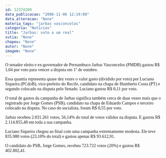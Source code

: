```yaml
---
id: 12374209
data_publicacao: "2006-11-06 12:19:00"
data_alteracao: "None"
materia_tags: "jarbas vasconcelos"
categoria: "Notícias"
title: "Jarbas: voto a um real"
sutia: "None"
chapeu: "None"
autor: "None"
imagem: "None"
---
```

<p><P><FONT face=Verdana>O senador eleito e ex-governador de Pernambuco Jarbas Vasconcelos (PMDB) gastou R$ 1,04 por voto para vencer a disputa em 1º de outubro.</FONT></P></p>
<p><P><FONT face=Verdana>Essa quantia representa quase dez vezes o valor gasto (dividido por voto) por Luciano Siqueira (PCdoB), vice-prefeito do Recife, candidato na chapa de Humberto Costa (PT) e segundo colocado na disputa pelo Senado. Luciano gastou R$ 0,11 por voto.</FONT></P></p>
<p><P><FONT face=Verdana>O total de gastos da campanha de Jarbas significa também cerca de duas vezes mais que o registrado por Jorge Gomes (PSB), candidato na chapa de Eduardo Campos e terceiro colocado na disputa. No caso do socialista, foram R$ 0,55 por voto.</FONT></P></p>
<p><P><FONT face=Verdana>Jarbas recebeu 2.031.261 votos, 56,14% do total de votos válidos na disputa. E gastou R$ 2.114.855,48 em toda a sua campanha.</FONT></P></p>
<p><P><FONT face=Verdana>Luciano Siqueira chegou ao final com uma campanha extremamente modesta. Ele teve 835.980 votos (23,10% do total) e gastou apenas R$ 93.612,91.</FONT></P></p>
<p><P><FONT face=Verdana>O candidato do PSB, Jorge Gomes, recebeu 723.722 votos (20%) e gastou R$ 402.802,41.</FONT> </P> </p>
